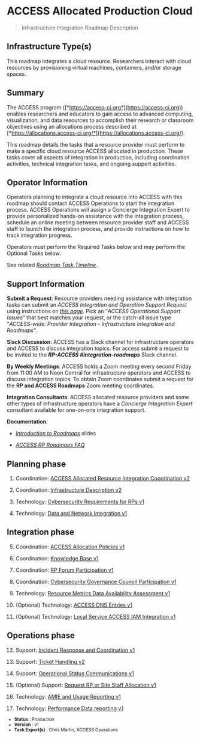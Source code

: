 # ACCESS Allocated Production Cloud

> Infrastructure Integration Roadmap Description

## Infrastructure Type(s)

This roadmap integrates a cloud resource. Researchers interact with cloud resources by provisioning virtual machines, containers, and/or storage spaces.

## Summary

The ACCESS program ([*https://access-ci.org*](https://access-ci.org)) enables researchers and educators to gain access to advanced computing, visualization, and data resources to accomplish their research or classroom objectives using an allocations process described at [*https://allocations.access-ci.org/*](https://allocations.access-ci.org/).

This roadmap details the tasks that a resource provider must perform to make a specific cloud resource ACCESS allocated in production. These tasks cover all aspects of integration in production, including coordination activities, technical integration tasks, and ongoing support activities.

## Operator Information

Operators planning to integrate a cloud resource into ACCESS with this roadmap should contact ACCESS Operations to start the integration process. ACCESS Operations will assign a Concierge Integration Expert to provide personalized hands-on assistance with the integration process, schedule an online meeting between resource provider staff and ACCESS staff to launch the integration process, and provide instructions on how to track integration progress.

Operators must perform the Required Tasks below and may perform the Optional Tasks below.

See related [*Roadmap Task Timeline*](https://docs.google.com/presentation/d/1ez8qXaGhJFOhloy3dGG3OxHK4OvpaG2626eezE2A5Cg/edit?usp=share_link).

## Support Information

**Submit a Request**: Resource providers needing assistance with integration tasks can submit an *ACCESS Integration and Operation Support Request* using instructions on [*this page*](https://operations.access-ci.org/open-operations-request). Pick an “*ACCESS Operational Support Issues*” that best matches your request, or the catch-all issue type “*ACCESS-wide: Provider Integration - Infrastructure Integration and Roadmaps*“.

**Slack Discussion**: ACCESS has a Slack channel for infrastructure operators and ACCESS to discuss integration topics. For access submit a request to be invited to the ***RP-ACCESS \#integration-roadmaps*** Slack channel.

**By Weekly Meetings**: ACCESS holds a Zoom meeting every second Friday from 11:00 AM to Noon Central for infrastructure operators and ACCESS to discuss integration topics. To obtain Zoom coordinates submit a request for the **RP and ACCESS Roadmaps** Zoom meeting coordinates.

**Integration Consultants**: ACCESS allocated resource providers and some other types of infrastructure operators have a *Concierge Integration Expert* consultant available for one-on-one integration support.

**Documentation**:

- [*Introduction to Roadmaps*](https://docs.google.com/presentation/d/1OjeT6r01mdOIa4pq1VE0L5ocRPfqdXFp9QsADjdqrjE/) slides

- [*ACCESS RP Roadmaps FAQ*](https://docs.google.com/document/d/1VwYROB7sh4X_Tqvi_4XIkYD-jffBS4UykS6gEJesuQE/)

## Planning phase

1. Coordination: [ACCESS Allocated Resource Integration Coordination v2](../tasks/ACCESS_Allocated_Resource_Integration_Coordination_v2.md)

2. Coordination: [Infrastructure Description v2](../tasks/Infrastructure_Description_v2.md)

3. Technology: [Cybersecurity Requirements for RPs v1](../tasks/Cybersecurity_Requirements_for_RPs_v1.md)

4. Technology: [Data and Network Integration v1](../tasks/Data_and_Network_Integration.md)

## Integration phase

5. Coordination: [ACCESS Allocation Policies v1](../tasks/ACCESS_Allocation_Policies_v1.md)

6. Coordination: [Knowledge Base v1](../tasks/Knowledge_Base_v1.md)

7. Coordination: [RP Forum Participation v1](../tasks/Resource_Provider_Forum_Participation_v1.md)

8. Coordination: [Cybersecurity Governance Council Participation v1](../tasks/Cybersecurity_Governance_Council_Participation_v1.md)

9. Technology: [Resource Metrics Data Availability Assessment v1](../tasks/Resource_Metrics_Data_Availability_Assessment_v1.md)

10. (Optional) Technology: [ACCESS DNS Entries v1](../tasks/ACCESS_DNS_Records_v1.md)

11. (Optional) Technology: [Local Service ACCESS IAM Integration v1](../tasks/Local_Services_ACCESS_IAM_Integration_v1.md)

## Operations phase

12. Support: [Incident Response and Coordination v1](../tasks/Incident_Response_and_Coordination_v1.md)

13. Support: [Ticket Handling v2](../tasks/Ticket_Handling_v2.md)

14. Support: [Operational Status Communications v1](../tasks/Operational_Status_Communications_v1.md)

15. (Optional) Support: [Request RP or Site Staff Allocation v1](../tasks/Request_RP_or_Site_Staff_Allocation_v1.md)

16. Technology: [AMIE and Usage Reporting v1](../tasks/AMIE_and_Usage_Reporting_v1.md)

17. Technology: [Performance Data reporting v1](../tasks/Performance_Data_Reporting_v1.md)

<sub>
<ul class="document-meta-data">
    <li><strong>Status</strong> : Production</li>
    <li><strong>Version</strong> : v1</li>
    <li><strong>Task Expert(s)</strong> : Chris Martin, ACCESS Operations</li>
</ul>
</sub>
<br/>
<br/>
